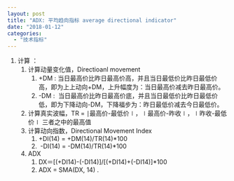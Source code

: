 ```yaml
---
layout: post
title: "ADX: 平均趋向指标 average directional indicator"
date: "2018-01-12"
categories: 
  - "技术指标"
---
```


1. 计算 ：
    1. 计算动量变化值，Directioanl movement
        1. +DM : 当日最高价比昨日最高价高，并且当日最低价比昨日最低价高，即为上上动向+DM，上升幅度为：当日最高价减去昨日最高价。
        2. \-DM :  当日最高价比昨日最高价底，并且当日最低价比昨日最低价低，即为下降动向-DM，下降福步为：昨日最低价减去今日最低价。
    2. 计算真实波幅，TR = ∣最高价-最低价∣，∣最高价-昨收∣，∣昨收-最低价∣ 三者之中的最高值
    3. 计算动向指数，Directional Movement Index
        1. +DI(14) = +DM(14)/TR(14)\*100
        2.  -DI(14) = -DM(14)/TR(14)\*100
    4. ADX
        1. DX＝\[(+DI14)-(-DI14)\]/\[(+DI14)+(-DI14)\]\*100
        2. ADX = SMA(DX, 14) .
